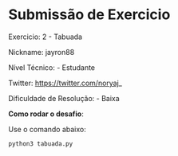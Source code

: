 # Submissão de Exercicio

Exercicio: 2 - Tabuada

Nickname: jayron88

Nível Técnico: - Estudante

Twitter: https://twitter.com/noryaj_

Dificuldade de Resolução: - Baixa

**Como rodar o desafio**: 

Use o comando abaixo: 
```bash
python3 tabuada.py
```